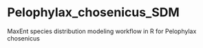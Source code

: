 # Pelophylax_chosenicus_SDM
MaxEnt species distribution modeling workflow in R for Pelophylax chosenicus 




